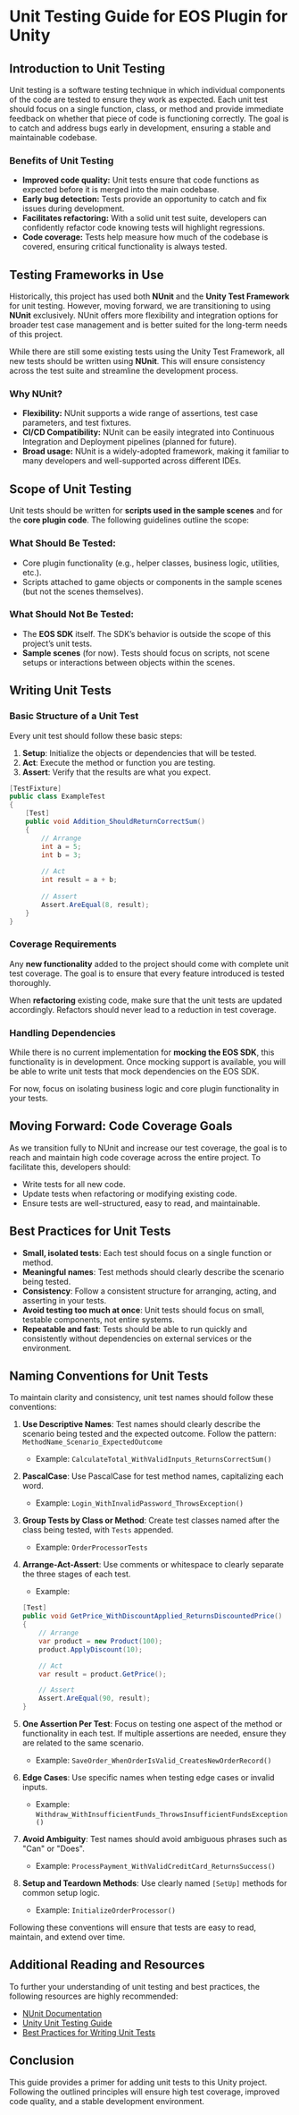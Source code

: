 # Unit Testing Guide for EOS Plugin for Unity

## Introduction to Unit Testing

Unit testing is a software testing technique in which individual components of the code are tested to ensure they work as expected. Each unit test should focus on a single function, class, or method and provide immediate feedback on whether that piece of code is functioning correctly. The goal is to catch and address bugs early in development, ensuring a stable and maintainable codebase.

### Benefits of Unit Testing
- **Improved code quality:** Unit tests ensure that code functions as expected before it is merged into the main codebase.
- **Early bug detection:** Tests provide an opportunity to catch and fix issues during development.
- **Facilitates refactoring:** With a solid unit test suite, developers can confidently refactor code knowing tests will highlight regressions.
- **Code coverage:** Tests help measure how much of the codebase is covered, ensuring critical functionality is always tested.

## Testing Frameworks in Use

Historically, this project has used both **NUnit** and the **Unity Test Framework** for unit testing. However, moving forward, we are transitioning to using **NUnit** exclusively. NUnit offers more flexibility and integration options for broader test case management and is better suited for the long-term needs of this project.

While there are still some existing tests using the Unity Test Framework, all new tests should be written using **NUnit**. This will ensure consistency across the test suite and streamline the development process.

### Why NUnit?

- **Flexibility:** NUnit supports a wide range of assertions, test case parameters, and test fixtures.
- **CI/CD Compatibility:** NUnit can be easily integrated into Continuous Integration and Deployment pipelines (planned for future).
- **Broad usage:** NUnit is a widely-adopted framework, making it familiar to many developers and well-supported across different IDEs.

## Scope of Unit Testing

Unit tests should be written for **scripts used in the sample scenes** and for the **core plugin code**. The following guidelines outline the scope:

### What Should Be Tested:
- Core plugin functionality (e.g., helper classes, business logic, utilities, etc.).
- Scripts attached to game objects or components in the sample scenes (but not the scenes themselves).

### What Should Not Be Tested:
- The **EOS SDK** itself. The SDK’s behavior is outside the scope of this project’s unit tests.
- **Sample scenes** (for now). Tests should focus on scripts, not scene setups or interactions between objects within the scenes.

## Writing Unit Tests

### Basic Structure of a Unit Test

Every unit test should follow these basic steps:
1. **Setup**: Initialize the objects or dependencies that will be tested.
2. **Act**: Execute the method or function you are testing.
3. **Assert**: Verify that the results are what you expect.

```csharp
[TestFixture]
public class ExampleTest
{
    [Test]
    public void Addition_ShouldReturnCorrectSum()
    {
        // Arrange
        int a = 5;
        int b = 3;
        
        // Act
        int result = a + b;
        
        // Assert
        Assert.AreEqual(8, result);
    }
}
```

### Coverage Requirements

Any **new functionality** added to the project should come with complete unit test coverage. The goal is to ensure that every feature introduced is tested thoroughly. 

When **refactoring** existing code, make sure that the unit tests are updated accordingly. Refactors should never lead to a reduction in test coverage.

### Handling Dependencies

While there is no current implementation for **mocking the EOS SDK**, this functionality is in development. Once mocking support is available, you will be able to write unit tests that mock dependencies on the EOS SDK.

For now, focus on isolating business logic and core plugin functionality in your tests.

## Moving Forward: Code Coverage Goals

As we transition fully to NUnit and increase our test coverage, the goal is to reach and maintain high code coverage across the entire project. To facilitate this, developers should:
- Write tests for all new code.
- Update tests when refactoring or modifying existing code.
- Ensure tests are well-structured, easy to read, and maintainable.

## Best Practices for Unit Tests

- **Small, isolated tests**: Each test should focus on a single function or method.
- **Meaningful names**: Test methods should clearly describe the scenario being tested.
- **Consistency**: Follow a consistent structure for arranging, acting, and asserting in your tests.
- **Avoid testing too much at once**: Unit tests should focus on small, testable components, not entire systems.
- **Repeatable and fast**: Tests should be able to run quickly and consistently without dependencies on external services or the environment.

## Naming Conventions for Unit Tests

To maintain clarity and consistency, unit test names should follow these conventions:

1. **Use Descriptive Names**: Test names should clearly describe the scenario being tested and the expected outcome. Follow the pattern:
   `MethodName_Scenario_ExpectedOutcome`
   
   - Example: `CalculateTotal_WithValidInputs_ReturnsCorrectSum()`

2. **PascalCase**: Use PascalCase for test method names, capitalizing each word.
   - Example: `Login_WithInvalidPassword_ThrowsException()`

3. **Group Tests by Class or Method**: Create test classes named after the class being tested, with `Tests` appended.
   - Example: `OrderProcessorTests`

4. **Arrange-Act-Assert**: Use comments or whitespace to clearly separate the three stages of each test.
   - Example:
   ```csharp
   [Test]
   public void GetPrice_WithDiscountApplied_ReturnsDiscountedPrice()
   {
       // Arrange
       var product = new Product(100);
       product.ApplyDiscount(10);

       // Act
       var result = product.GetPrice();

       // Assert
       Assert.AreEqual(90, result);
   }
   
5. **One Assertion Per Test**: Focus on testing one aspect of the method or functionality in each test. If multiple assertions are needed, ensure they are related to the same scenario.
   - Example: `SaveOrder_WhenOrderIsValid_CreatesNewOrderRecord()`

6. **Edge Cases**: Use specific names when testing edge cases or invalid inputs.
   - Example: `Withdraw_WithInsufficientFunds_ThrowsInsufficientFundsException()`

7. **Avoid Ambiguity**: Test names should avoid ambiguous phrases such as "Can" or "Does".
   - Example: `ProcessPayment_WithValidCreditCard_ReturnsSuccess()`

8. **Setup and Teardown Methods**: Use clearly named `[SetUp]` methods for common setup logic.
   - Example: `InitializeOrderProcessor()`

Following these conventions will ensure that tests are easy to read, maintain, and extend over time.

## Additional Reading and Resources

To further your understanding of unit testing and best practices, the following resources are highly recommended:
- [NUnit Documentation](https://docs.nunit.org/)
- [Unity Unit Testing Guide](https://learn.unity.com/tutorial/unit-testing)
- [Best Practices for Writing Unit Tests](https://martinfowler.com/bliki/TestPyramid.html)
  
## Conclusion

This guide provides a primer for adding unit tests to this Unity project. Following the outlined principles will ensure high test coverage, improved code quality, and a stable development environment.
